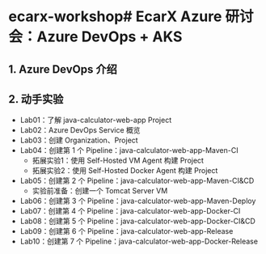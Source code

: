 # ecarx-workshop# EcarX Azure 研讨会：Azure DevOps + AKS 

## 1. Azure DevOps 介绍

## 2. 动手实验

- Lab01：了解 java-calculator-web-app Project
- Lab02：Azure DevOps Service 概览
- Lab03：创建 Organization、Project
- Lab04：创建第 1 个 Pipeline：java-calculator-web-app-Maven-CI
  - 拓展实验1：使用 Self-Hosted VM Agent 构建 Project
  - 拓展实验2：使用 Self-Hosted Docker Agent 构建 Project
- Lab05：创建第 2 个 Pipeline：java-calculator-web-app-Maven-CI&CD
  - 实验前准备：创建一个 Tomcat Server VM
- Lab06：创建第 3 个 Pipeline：java-calculator-web-app-Maven-Deploy
- Lab07：创建第 4 个 Pipeline：java-calculator-web-app-Docker-CI
- Lab08：创建第 5 个 Pipeline：java-calculator-web-app-Docker-CI&CD
- Lab09：创建第 6 个 Pipeline：java-calculator-web-app-Release
- Lab10：创建第 7 个 Pipeline：java-calculator-web-app-Docker-Release
